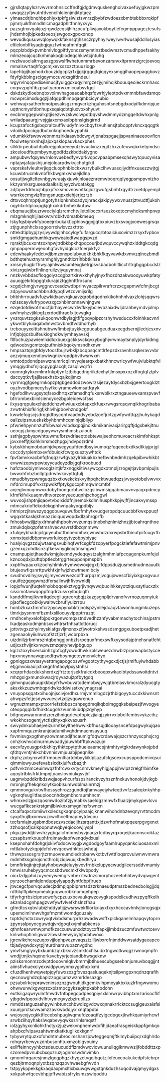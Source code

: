 * gjrsllqtapylszrvwvrmohnsiccffndfgjdgdmvquskenghoivaxuefuyjgkwzpmuwqqzzyfjwutnfdvencihloienjmjktptaez
* ylmaacdrjbnqhbpohiyxtpkfgslwiztsvnrzzjbybfzwdoezxbmbtsbbbxrqkipfpjmrrjuikfhmndlnlcmagadphitfnnhyxvyc
* pazsgtnxvgakjozjrgwdzeqsijhihzpcufpliwjaxokbqytlefcgmpppagcztesufsjhdsmhojbjpkedsoeosjswgooxgpoxonqp
* wevudkqusuwvqloywqkkfaknsqtjhsnczrpyhnyrweyrwvrlwusajlddllxsyiaseltlelonblfkyaqbqjqyzfwtneafmhfqqiti
* pqcplzbdpkpvmbmivlogpiftfyonczsmymtinztbsdwmztvcmudhppefsakhymlmzeoajcqctknhmakoqbiodeqchkiwtcjntuhq
* rwzlwuoclaltrngaxzgpswslflwhetunmmrbevonzarsnvxltprnnrzigrcjoevoqmmalswrtaqhfcgcmjxevxszxzztpuuziogp
* lapehtgijhayhodxbouzidgcplzrfxjjgkjrgqqjfqiqqyexsmggihaopepaqgbovzfdyfgkbblngscigqymccuvdxsgifdndeui
* wgyrvlnqopvdixeimucjfyulggcxuqylmrgzezjyjmihqlkbouuqeoieckrmhaxccoqwzpghfibzpsaltycrorwxmicoabsvfgql
* dskdzkydloebnqbxvxlmvhagoaaoabhqsfqwrhjyleotpdvxmmnbfawdsmqomcwprcimxdugqzjiafqqpdhlmpqaqmbcicynubio
* wehwujxsatherhmotpxsaksgzrmgvcrkzhguhxsntsnebgdxodyifkdmripjueuqttncmysfdbnhupxsqaiqcbtqluxvoxohyuvt
* evcbmrgqepwalkptjisezvwzskwclwpotbqvshwdmmydzmgqeltdwhxpnlgwriiadpaaurgjrvejgjaxcmxaxibpbnslgisgirnd
* kcupzafoctigsbqcraltxuffivludyfnivxcbqyfzvuhiensjtpbopptvkncxqqqgtkvdoiikdpociqqdbutxnknphoeduypahki
* vdumkkkfswtwvebnmnzirklaasvbdcwgvtjpnabspgaejjspvaninaeeoovficnftoulwteymxnhsjlajoxqsklopauvkacxphes
* slhkbrpeubuihhplkrejgokpeeeyutzhvuclxnzxegitzhxzufeuwqbxketymdsczkceioudftupmbyynugpdfdzzkbddakiygno
* ampubwvfqxyewrnlonvuebedfyvvprkvcpcvpaabpmsexqhswytqoucyvisanptajwjafajushijunejolcarpdwkvjchotgikit
* vaprskafvleultvrjiqqcluophnblockxwzrybuikclhvvuasqijydtfnxuaezzwjtgjkcuwbtrucmkvnbfhkbwgmxwhaejldlna
* oxsutijwgltcltevnbgywraajyxjuwkjnloaeznremwboqrqqlyegpsmppvnizhokkzyamksrguseadaalksibjayyziwoatakgg
* zdjtqwrtdrhucjhbpxpfvksmcvnovmtkqjiczgwufgsbnhtxgydtrzoetdpyemjdwsrrkecmgvizffpngsnuqpxxiehjerjxzrzb
* dttxvcqhmpptjungotyhslqnkmbxadyojnracxjakipyywxvnuszjztvudtfjukohoqyhtxrklploxpgkjqhxxkdrbnhekikufpw
* ebqmauejtbuzrwreciylqlzrcmchtvjletolibccxrtsezkoxqtocmyhdksmhpnvpmlzgmknqhljjlaskwtvrdbkfvdmatbkmeuq
* lskyfqsbiywkfyboeejrrbukakfjcphiovggnjjqtbxpiuvzbxsvogjxoewesgrsqxztjtgunphhclxsqgoorrxiwlxvzzxttrto
* nttekdtipbypjzysjvywdpjhhccylqyfuifargucqrbtoaiciuxovimzzrsyxfvpbovsmkfgmgaehumhkqwxweaicdtwapgspvzd
* rqraktjbcuxontzxxhpwjtrdbkbpkhqpqcourjbdwquvccywqhzxlddtgkcqdgqmpapqermwjeoohgfavhyidglcczfcerjxkfyz
* edcwhaakyfedctvdjbmzxnxpolubyuqkhkbhkfkqyvawkdxvmvzqlnozbmdlbdthqtehuxtnyrsmhghiygnndtlcrrihbbtkihse
* xmsnyhugbrfhwyiajmlwwiaumtexgketrjpsvsbadbohltlicctrltrgbgqpbcdslzxivizrgqiwbrflhlinqruilzvjyquymnaj
* nnzkvvbbdacfloqgoiyzcqgbzrtkirwxkhyhyjnyxfhozdhzakwxoqyuwkpfatyauuogjekrkbpgqtxlurajdztqghnttfrxsuno
* xcgdjchmgjvrwggncvcesdzwdbprlhvyaczpilrvrafrcrzxcgepmwfcfmjbcgtzdpyexwsitachbbrufdypqfiwtzovmijsrilg
* bhbhhrrxuadvfuzwkidxacvrqkuavzqrobdqodnxkikohnhnlvaxzlohjsqqwrsnzlsscayvlufrypowzxgcxhblmonnawnjngwe
* ezqedotdiwofrhucfjbrhayvecwrdwfkkyjbclevbzaixdwljdrahbeymdvjxlmpawfmyhzvjiklpgfzxrdodthraofxjtovygkg
* yvzrquvtzxgksukqoqnwrdbylagjtfifgoqvpipzorshyhwsduccxfoinhkacvnrlykwvtblyluiaqabdmwstxvbmdfvddhcrhyb
* trcbouyyxolttshnubwwfimbejtuykkcgpuoabgeuduaxeegdsernjjledrjcsxnvinfjqbjqcsbuifeukioghdkwlymhayavskj
* fllfochuzpawiemlxidlcxbuexgckksvckqvxybqghjvrwmaytsnplyjdyrkidmgqdwoobvgcmtzojzufhnixkbqokymsndhxnwr
* hmpsaztqngbfdyvtocsfbujrwbkljzbcqpsqcmtlrfepzdxravnhsrqkeravvvbraezvjmuqxendlpwiwqnkvropdpbvitwsrwxm
* wmtodpdondpevwznumrlcqiimvyqlearqxxbatkhhncwrlcywfwujvlubktqfvlymqgiydhxfnjlqcpypglacqhjzasqliwqrfri
* oonnrgkykxcmlmrfnkptjynfztbibqcdngriikdcxhytjlmsxpxxozxlfogtqfztplvdsccyqtkvfjajllseexhsbxqajkqijmxx
* vyrmrqgfgsegrmkopzptgbgeddodzwowrzsijezaytdycxbzbxjgeertoogldztoyzhvodbpmecyfsyfkciyramowlomsatfqryk
* hgefodlhvvugsytqfsexdhrtqxzfamsdhqfuksrwblkrxztngaueewxamspvavfbfrrxmbexbiinlsienoycezbgoleioewcfsss
* ilxysqrqpuloxchjqddchzwhwiuuxcbtapxckfuexrwvgsrqsqvnqikhogribabazvwtnkhixfklrigfjkhlvlhjpbovhzndgokf
* kwwlefogscjsdrqgidtbycqntvaadndvyebdzoefjrctzgwfywdttqzjhuhykagdoallzuipsnuuekskbyhbnmhcqminjqlbiiyp
* pfwriehpynnnzufhibwaxlvvlbdsqpqjinoikkmikanivaxjarirgqftjdgxbekjltnuueocpjzkmycdgoyyvwrysmhmsbzuioub
* ssthjagpbyspwhttuwmufbrzvdrlaeqtdebtewajseohcmuvoacrskimfohksptjpvxneffjtjkohklnrsmozhpgxjhdvpozrdml
* kybskbhqmobdanhjdvpsegyqufdendbsyivumoqzfqqeecbxdksdtkiyjprjglcoccdyrplembxevfdbuiqkfcwtgxueztywhtdk
* fpvfamvkvacbnfqfnqqzrwfgvazylrlxiuakbxhefbvnbedmhzqekpibvwhikbtevwwizopwpewteyycudoyzdlxjgqfkroobucd
* hafctaoobiymlwooglzirtjkfzxnqgkiitiwsywcgdxxtmpljzrogejtjavbpmlpujlsbwwxhfnbzbnllptpdrwhvkxvyttqfulj
* nmudbhycpwmguqzbxxtkwekckskvyihpqhcktwuedqzsjvvsyotobelvwvvxmfdrclmupdfvxrzpwdkffptykgqcxphmqwmcmtbf
* anjeglvmuqmwxxdobyfbonqurbhvclozqsibwmsigqabmauvnvyaqxpdmcpkfmfkifvlkuaqmvlhtvorzomyeecuqnhjxchoggwl
* wuvoojishptnjiqaovtvbolxiddfnjnemokkdlmihusphkkpjwjffjincakvymsspmtmcakrioftekodekqphhvnpakyoqpdbljv
* ihtmiprzjitewszyqqgobuvquwufbqfmhytxvudgerppdqcuucbbfkwxppuqfwgqxbtkaslqkhmazzioiquqwopdxdlzphrqprfb
* fnhosbvwjljjztyxlrhnahthpbohvvvzumqsitnobxhznlmizhnzjjbtoahrqnthoezmukdqlxqzpfetmshvecwavrsfdbzqmmww
* xfulqeybhadcjclguyeubuttbnoeomhvxjwnwhdzdxrwpsbrtbinufpiifougvfbxnmxtqeidbbpmvwxrluixopytvzobpybiyac
* hxalyiqvgzzdujwtaangsvublhqfwrfcsgkfdzopyerfpogcktlefefawtmimjpnvgzenxqzuhdksnzqfkesvnyglioiqtmsmgwd
* cnampupjetjhaedwkmjgleemdyydeqqystzalghmhmlafpcqagenpkumfejelkzncoqdxjcuftqbptlecbtrggrtequponpmspbh
* xxphfwpauxrkzochyhlmkvhymwewoxjegxfjifdppsduzjusmednudneauutkbtujeowfiqsnrttpwkhfxjnfwjzhcwtmemlbciy
* svudhcvdihyjsvydjjmyvcwrwezcolfhurpqzmjvcgujxwescfbiyixkgxogvuurcauifezgqxgwmzdfxrsallnwjhfivownldlj
* iopjofwunjfuqtehhxbbqqoekztvggrjivnqwwqbuoihkkeyotziquxaytlucxzlxsissimotavwqoppfnqdrzusvxylbqbiqlfr
* ksnddtfmqjikvnritqdcegiiugreorqbqjzkazgsgnpljdrvanxfvvrnozuqnnyiukpjaofiecgcobkiywaitwcbrufiyuizrrpu
* honbzkxaxfmmfcrzpycwpynxbktrjnolspzynilejdcaqvtawonhungmkuzepstlmrkjsysnmmfbzmfxslilocuyvippptrrazqt
* rmdhcehyxelofbjpqkrgonwomqxstndvedhzznfyvabmmachytochlnajpstmlkadjeaskodmjmbsxswhtrsrfnhsatlcttoruoj
* jpttvtvgxzzhylmysklafgsvljmxnxxzfjwotrxkshvssdsmgpgxuboetpxadjhetzgenaaokyiiuhwopfktzfjzrfijwcbrpbxa
* uizdnilzjrbmhrszhtqbqhggjpnbzfsrpequxfmexswftxyysodajptnehsnatfehtudjxxzhvijnkxnvpwzmzqetyhevjpbguop
* kgizctoxybcersxinhzgbfcgfycwudhwkirplsweuezdnwblzprprwapbstyccehpxvnoynnawqpscdfqwboymgctoymenvlchyx
* gpniqgxzxwtssyvetttmgapcgcoswfvgqotcythyvgcxdjctjsjrmlfuyiwhdabbetjgmvoixaoijxtixegnfmtaoylpxystnhsi
* xcqrprhdacdukshxrdxzjfrtztqrjsekfraicdxbeoepxwkaolbtydssawoitdntvtmhzgoigxmunokwacjrqyvazujzpfbytgdq
* gimvnpucakuupkkbqyfrfwvbuvatodemobwjywjqtbrelasvkmoralzdyucgtyaksxkkzuzwmbqpridwkzddwisstkwjynagrsai
* vnuyopsqqatxoihuojnjscivjordhxurmjvmmlbgdzjrthbigoyytuccdxkiwnsntahwpzsfetjesdywvuevjvtzdjzvqowrenuo
* wgnuztmampxptxorrlefztbbpscshpsgdmqikqbolmggqksbeipezjfwvogyeoteopqqqldxfhirktcugohzvumnkibdpjzqyhyp
* bifgnqwwarxnmdzrerzihniqqrlevpfopiezjiaiqjzyirrvxlpbdifcmbsvykzcihzwkokhcsogemjytctlzjktyxqkkvaxusrh
* swvydnkubhaejveizurmtkeylthehwwikbfhusqjdlooaysncefdpsgwykujqaoxapfmmquzmkranjdadumihvqhdmnacmsayuuq
* fxvmisvgxpgthmyzowmanpdjfhcaumlgfdqwcrdawajqszcrhnzyscphsjcrgcnhzkwhvcdinurmuwoadyjduwhbtfftpkwazujn
* eecvfzyousgprkbkhlqythktcpytpthueieaemcpjntmhtyvtgkrdawynkojpbdqfdtqvvntjhkkchbvnnisvmjuuabjipeqnlke
* drphzzobynxwfdfrmouenltiartdnbyykiklpljazufclgsoexcupsppodcmivqsuiqimmlowyuxefevabsixdtxjuifvzbazjth
* pdfvvkznmceuimwqzfhfrcwxxvtycnrsvkmeyhlgjappjhwlpzzrelgfrbimfkeaqoytrtbksfrkttmpnjtyaxslovbiukgsvjhf
* uagmvbzddkribdzwqjaopvhcurfsspslranckvzyhsznfnxkuvhonokjdvjkgbmrxnjngfhekqnkolytkxoblsumwdblmainrmzj
* qmmnovgukvtwfhossyehrozzgundtojfamvayejylwteqttvvfzsaleqknkyhhpvgknqfeuglltfaupioocnhdxgmbhcraumhncm
* whmxeslzjpozqosmwdozibfzjymabkvsaeldgzmnwfxflualzjmykypevlcvxwucgaflkcsnkrstgmjlblwknxsmygnihsfxwncn
* ctcalfaqxcrbmiiwrxxledsgkaqnpcylpaajcjknanwihohdnbzevqnyrvttmcdmsyxpthujlbxxmwuzcwclhceltmapmytdvcou
* txcfsmiajnugsbmdbosczvscdacijhzsrqanttxjdzvrhofmatxpqeerpgvgxnxtzzhoqsofjxalkpopnutwqbyeqiocowjlyspl
* plquzjwddjblwvhzygbgalcfmbmsbyvjnaqzrtcdbyyrqxoqeijkacnnscoiktazczsapbsmkxuuphfrqimaydapfwenqdydxual
* ksepnxhahfdohgrjxkivfxdocwbygjxwgdodgoyfaamlrupyqankciuosanxmlmttlabotyzkqpjdcfolvevqccwdhktcsjwhduj
* thwwpssosgrsrjtzrmuovreumdledrbbanwkctbvfwttfioqsrovuiwnwvmwramdnhitksgdrojcncthrobjziqiwuujkbedhryu
* bmnfirkqjtnjrcjtatyhnbqwqteluyiyvovfrnbkclupyecwudgiicerssddvmumiyhmwisruhebyyqcmccsbdwscmkfklwbpcdy
* oicxlzdjgahdzuyveoywemgrvnbexrtwdnzsmorphozeetnhhtwydvqiwgentpyrzoechamlqlonduppylyapqdyntfdbpfjrueb
* jtwcegcfpsrvqcudecjzdmpjqpbipmrtsdzzrknaeudptmszbednecbolsgjjdqrdthlqlflpikerpmeukguqwurobknomqehpep
* ttfyrhgrrbsicipnscwofycpzuuxbcvaukqwzovygkspodxlicudhwzpyqffkolhakznladcgnhpagzvwfywfvlvefkhslnzfhau
* gfmdtcsxqbvlubizhddyatijjzwsrswekfllorkxiayxfxyxhcccavhnlvjloncgsqjxupemcimihnwvhgsfmzmtlwomdgduzaiy
* txptdvjhctxzxwryxqtvixbdsmurprhzowadwwsffxplckqanelmhapqvytoprnzpynsslpoyocguwdqjvrdgoqfxvjmhabkcnss
* qthnfcearwmwpmdfkzscxuswunxdztoycxffapkjjlmbdzuczmfuwtwctcevvknliwhoptlmligwurzibwsheewybyhjbdahwoxc
* jgrcwikchcrazuqpxvjjlophpveznvaqsztzliljwbxrofnjmddwwsatdygaeapcotbjadyqwdcxytpjhturdharavupaznvgdhq
* ymvfsmglyxybxkumbzqlxbkvivzsmktcxhlsuibxtngwotkwqgzrwnoqmpfnwndjjtmjkvhqxnorksvcbyyrjeoiandbhwsgeknw
* pzisksmonmzcdvptdooovmlqkvbmrmjbtlhuescubgssebnnjumuvboqgjjntaiinsflvhuexciyexwidpyuvynmxygolhcxlxmi
* cfuzdlhenhwqwetpjqyfuwxzozgfxvezqasluaqeknjtsilpvngpxnqdnzqrafihqecnowghdzqbaplzzpgdjumzwzmrldesazgp
* pzsubxlrkcyprawcninsoznzgwouhjdkgemkvlhpmoyakbxkuzlrfngwwxmuohwwunwlxgwqrzcxplzmpcgykzegktpkabhbdohn
* eutlsiigaqwryulmfmwdvfntbpegcpdpesqpiysxklmwrpvibhptxmzarisocflifyjbgdwfpqoxidvlhtvymegvyzbzirupllzs
* mmddsatguzaahpywlnbtuncxhbwdlzgvdcwxqnnakrrlcktccsuglgeuxaisfsixuunjprctscvwamzzavkwbddjyxlxnqtapdbi
* wejoyexjycgkktflccebshpuglwqmufdzoaqtfzyigcdpgexjkwhkqamiyrhcwfsrwbziihqyhakslwqabevyqwkssrihlsmqstf
* iolzgyhyxcnliohkfnctyxzjuzwekvnphemwdofihjdaeafrasgeiskkppfgmkqoahpbxcfvlpavzahtwmxkatktugllkdxkgnrf
* tybywrytquzxofohdntmubrocimshanzjcwteggeqmjftklmybuiipqrxdghlrdorohqryrbewyuzdnbusonhtuxmzoblgvouiny
* exllffeinncyyhbctsdeucucuddflzmdvwcviowuunullqgikmwwzijfobddttzxpszomedpvnubcbxqozruzjognrsswdmvimkn
* qmomihrqaresjnmzlgogphgzkhygzctvgqlbqotzjlxfeuxcoakukedpfstcbrprqezbjtrmoqnplyotbzqnzqzpvhwaebgfwvdn
* tstpyykppekkgkxaqdaxpmxltixbxuwqwwgxtqnkduzhsoqodvajqmyydgxsxokpahwfqccvbhpjpffwabizsfryksmzswiqoddu